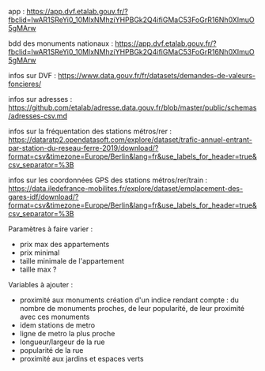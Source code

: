 app : https://app.dvf.etalab.gouv.fr/?fbclid=IwAR1SReYi0_10MlxNMhziYHPBGk2Q4ifiGMaC53FoGrR16Nh0XImuO5gMArw

bdd des monuments nationaux : https://app.dvf.etalab.gouv.fr/?fbclid=IwAR1SReYi0_10MlxNMhziYHPBGk2Q4ifiGMaC53FoGrR16Nh0XImuO5gMArw

infos sur DVF : https://www.data.gouv.fr/fr/datasets/demandes-de-valeurs-foncieres/

infos sur adresses : https://github.com/etalab/adresse.data.gouv.fr/blob/master/public/schemas/adresses-csv.md

infos sur la fréquentation des stations métros/rer : https://dataratp2.opendatasoft.com/explore/dataset/trafic-annuel-entrant-par-station-du-reseau-ferre-2019/download/?format=csv&timezone=Europe/Berlin&lang=fr&use_labels_for_header=true&csv_separator=%3B

infos sur les coordonnées GPS des stations métros/rer/train : https://data.iledefrance-mobilites.fr/explore/dataset/emplacement-des-gares-idf/download/?format=csv&timezone=Europe/Berlin&lang=fr&use_labels_for_header=true&csv_separator=%3B

Paramètres à faire varier :
- prix max des appartements
- prix minimal
- taille minimale de l'appartement
- taille max ?

Variables à ajouter : 

- proximité aux monuments
    création d'un indice rendant compte : du nombre de monuments proches, de leur popularité, de leur proximité avec ces monuments
- idem stations de metro
- ligne de metro la plus proche
- longueur/largeur de la rue
- popularité de la rue
- proximité aux jardins et espaces verts


